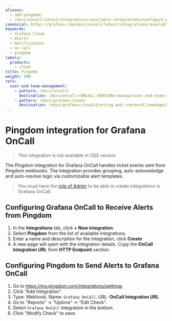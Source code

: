 ```yaml
---
aliases:
  - add-pingdom/
  - /docs/oncall/latest/integrations/available-integrations/configure-pingdom/
canonical: https://grafana.com/docs/oncall/latest/integrations/available-integrations/configure-pingdom/
keywords:
  - Grafana Cloud
  - Alerts
  - Notifications
  - on-call
  - pingdom
labels:
  products:
    - cloud
title: Pingdom
weight: 500
refs:
  user-and-team-management:
    - pattern: /docs/oncall/
      destination: /docs/oncall/<ONCALL_VERSION>/manage/user-and-team-management/
    - pattern: /docs/grafana-cloud/
      destination: /docs/grafana-cloud/alerting-and-irm/oncall/manage/user-and-team-management/
---
```


# Pingdom integration for Grafana OnCall

> This integration is not available in OSS version

The Pingdom integration for Grafana OnCall handles ticket events sent from Pingdom webhooks.
The integration provides grouping, auto-acknowledge and auto-resolve logic via customizable alert templates.

> You must have the [role of Admin](ref:user-and-team-management) to be able to create integrations in Grafana OnCall.

## Configuring Grafana OnCall to Receive Alerts from Pingdom

1. In the **Integrations** tab, click **+ New integration**.
2. Select **Pingdom** from the list of available integrations.
3. Enter a name and description for the integration, click **Create**
4. A new page will open with the integration details. Copy the **OnCall Integration URL** from **HTTP Endpoint** section.

## Configuring Pingdom to Send Alerts to Grafana OnCall

1. Go to <https://my.pingdom.com/integrations/settings>
2. Click "Add Integration".
3. Type: Webhook. Name: `Grafana OnCall`. URL: **OnCall Integration URL**
4. Go to "Reports" -> "Uptime" -> "Edit Check".
5. Select `Grafana OnCall` integration in the bottom.
6. Click "Modify Check" to save.

